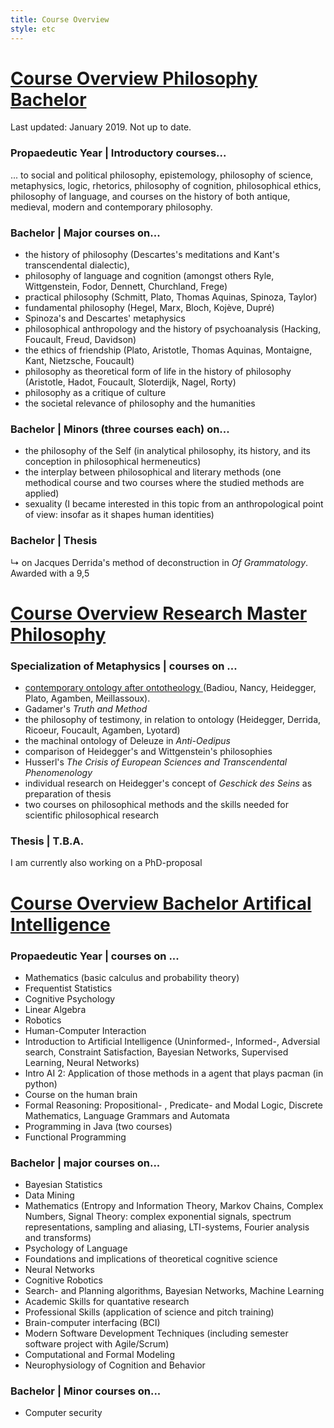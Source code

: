```yaml
---
title: Course Overview
style: etc
---
```



<h1><u> Course Overview Philosophy Bachelor </u></h1>

Last updated: January 2019.
Not up to date.

<h3>Propaedeutic Year | Introductory courses... </h3>
<p>
... to social and political philosophy, epistemology, philosophy of science, metaphysics, logic, rhetorics, philosophy of cognition, philosophical ethics, philosophy of language, and courses on the history of both antique, medieval, modern and contemporary philosophy. 
</p>

<h3><b>Bachelor</b> | Major courses on...</h3>
<ul>
 <li> the history of philosophy (Descartes's meditations and Kant's transcendental dialectic),</li>
 <li> philosophy of language and cognition (amongst others Ryle, Wittgenstein, Fodor, Dennett, Churchland, Frege)</li>
 <li> practical philosophy (Schmitt, Plato, Thomas Aquinas, Spinoza, Taylor)</li>
 <li> fundamental philosophy (Hegel, Marx, Bloch, Koj&egraveve, Dupr&eacute)</li>
 <li> Spinoza's and Descartes' metaphysics</li>
 <li> philosophical anthropology and the history of psychoanalysis (Hacking, Foucault, Freud, Davidson)</li>
 <li> the ethics of friendship (Plato, Aristotle, Thomas Aquinas, Montaigne, Kant, Nietzsche, Foucault)</li>
 <li> philosophy as theoretical form of life in the history of philosophy (Aristotle, Hadot, Foucault, Sloterdijk, Nagel, Rorty)</li>
 <li> philosophy as a critique of culture</li>
 <li> the societal relevance of philosophy and the humanities</li>
</ul>

<h3>Bachelor | Minors (three courses each) on...</h3>

<ul>
	<li> the philosophy of the Self (in analytical philosophy, its history, and its conception in philosophical hermeneutics)</li>
	<li> the interplay between philosophical and literary methods (one methodical course and two courses where the studied methods are applied)</li>
	<li> sexuality (I became interested in this topic from an anthropological point of view: insofar as it shapes human identities)</li>
</ul>

<h3> <b>Bachelor</b> | Thesis </h3>
<p>
&#8627 on Jacques Derrida's method of deconstruction in <i>Of Grammatology</i>. Awarded with a 9,5
</p>

<h1><u>Course Overview Research Master Philosophy</u></h1>

<h3><b>Specialization of Metaphysics</b> | courses on ...</h3>
<ul>
	<li><a href="https://www.dupress.duq.edu/products/ontology-after-ontotheology-plurality-event-and-contingency-in-contemporary-philosophy"> contemporary ontology after ontotheology </a>(Badiou, Nancy, Heidegger, Plato, Agamben, Meillassoux).
	<li> Gadamer's <i> Truth and Method </i>
	<li> the philosophy of testimony, in relation to ontology (Heidegger, Derrida, Ricoeur, Foucault, Agamben, Lyotard)
		<li> the machinal ontology of Deleuze in <i>Anti-Oedipus</i></li>
	<li> comparison of Heidegger's and Wittgenstein's philosophies
	<li> Husserl's <i> The Crisis of European Sciences and Transcendental Phenomenology </i>
	<li> individual research on Heidegger's concept of <i> Geschick des Seins </i> as preparation of thesis
	<li> two courses on philosophical methods and the skills needed for scientific philosophical research
</ul>

<h3><b>Thesis</b> | T.B.A.</h3>
<p>
I am currently also working on a PhD-proposal
</p>


<h1><u>Course Overview Bachelor Artifical Intelligence</u></h1>

<h3><b>Propaedeutic Year</b> | courses on ... </h3>
<ul>
	<li> Mathematics (basic calculus and probability theory)
	<li> Frequentist Statistics
	<li> Cognitive Psychology
	<li> Linear Algebra
	<li> Robotics
	<li> Human-Computer Interaction
	<li> Introduction to Artificial Intelligence (Uninformed-, Informed-, Adversial search, Constraint Satisfaction, Bayesian Networks, Supervised Learning, Neural Networks)
	<li> Intro AI 2: Application of those methods in a agent that plays pacman (in python)
	<li> Course on the human brain
	<li> Formal Reasoning: Propositional- , Predicate- and Modal Logic, Discrete Mathematics, Language Grammars and Automata
	<li> Programming in Java (two courses)
	<li> Functional Programming
</ul>

<h3><b>Bachelor</b> | major courses on... </h3>
<ul>
	<li> Bayesian Statistics
	<li> Data Mining
	<li> Mathematics (Entropy and Information Theory, Markov Chains, Complex Numbers, Signal Theory: complex exponential signals, spectrum representations, sampling and aliasing, LTI-systems, Fourier analysis and transforms)
	<li> Psychology of Language
	<li> Foundations and implications of theoretical cognitive science
	<li> Neural Networks
	<li> Cognitive Robotics
	<li> Search- and Planning algorithms, Bayesian Networks, Machine Learning
	<li> Academic Skills for quantative research
	<li> Professional Skills (application of science and pitch training) 
	<li> Brain-computer interfacing (BCI)
	<li> Modern Software Development Techniques (including semester software project with Agile/Scrum)
	<li> Computational and Formal Modeling
	<li> Neurophysiology of Cognition and Behavior
</ul>

<h3>Bachelor | Minor courses on...</h3>
<ul>
	<li> Computer security
</ul>

